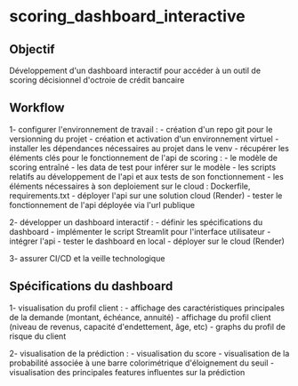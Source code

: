 # scoring_dashboard_interactive

## Objectif 

Développement d'un dashboard interactif pour accéder à un outil de scoring décisionnel d'octroie de crédit bancaire


## Workflow

1- configurer l'environnement de travail :
    - création d'un repo git pour le versionning du projet
    - création et activation d'un environnement virtuel
    - installer les dépendances nécessaires au projet dans le venv
    - récupérer les éléments clés pour le fonctionnement de l'api de scoring :
        - le modèle de scoring entraîné
        - les data de test pour inférer sur le modèle
        - les scripts relatifs au développement de l'api et aux tests de son fonctionnement
        - les éléments nécessaires à son deploiement sur le cloud : Dockerfile, requirements.txt
    - déployer l'api sur une solution cloud (Render)
    - tester le fonctionnement de l'api déployée via l'url publique

2- développer un dashboard interactif :
    - définir les spécifications du dashboard
    - implémenter le script Streamlit pour l'interface utilisateur
    - intégrer l'api
    - tester le dashboard en local
    - déployer sur le cloud (Render)

3- assurer CI/CD et la veille technologique

## Spécifications du dashboard

1- visualisation du profil client :
    - affichage des caractéristiques principales de la demande (montant, échéance, annuité)
    - affichage du profil client (niveau de revenus, capacité d'endettement, âge, etc)
    - graphs du profil de risque du client

2- visualisation de la prédiction :
    - visualisation du score 
    - visualisation de la probabilité associée à une barre colorimétrique d'éloignement du seuil
    - visualisation des principales features influentes sur la prédiction






